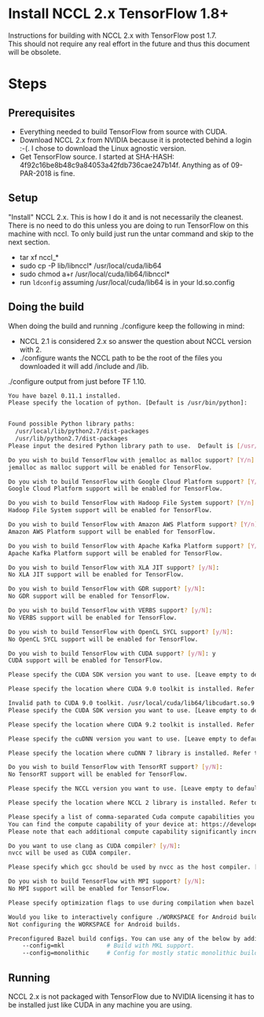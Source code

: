 # Install NCCL 2.x TensorFlow 1.8+
Instructions for building with NCCL 2.x with TensorFlow post 1.7.  
This should not require any real effort in the future and thus this document
will be obsolete.

# Steps

## Prerequisites
  * Everything needed to build TensorFlow from source with CUDA.
  * Download NCCL 2.x from NVIDIA because it is protected behind a login :-(. I
    chose to download the Linux agnostic version.
  * Get TensorFlow source.  I started at SHA-HASH:
    4f92c16be8b48c9a84053a42fdb736cae247b14f. Anything as of 09-PAR-2018 is
    fine.

## Setup

"Install" NCCL 2.x.  This is how I do it and is not necessarily the cleanest.
There is no need to do this unless you are doing to run TensorFlow on this
machine with nccl.  To only build just run the untar command and skip to the
next section.
  * tar xf nccl_*
  * sudo cp -P lib/libnccl* /usr/local/cuda/lib64
  * sudo chmod a+r /usr/local/cuda/lib64/libnccl*
  * run `ldconfig` assuming /usr/local/cuda/lib64 is in your ld.so.config

## Doing the build
When doing the build and running ./configure keep the following in mind:
   * NCCL 2.1 is considered 2.x so answer the question about NCCL version with 
     2.
   * ./configure wants the NCCL path to be the root of the files you downloaded
     it will add /include and /lib.

./configure output from just before TF 1.10.

```bash
You have bazel 0.11.1 installed.
Please specify the location of python. [Default is /usr/bin/python]: 


Found possible Python library paths:
  /usr/local/lib/python2.7/dist-packages
  /usr/lib/python2.7/dist-packages
Please input the desired Python library path to use.  Default is [/usr/local/lib/python2.7/dist-packages]

Do you wish to build TensorFlow with jemalloc as malloc support? [Y/n]: 
jemalloc as malloc support will be enabled for TensorFlow.

Do you wish to build TensorFlow with Google Cloud Platform support? [Y/n]: 
Google Cloud Platform support will be enabled for TensorFlow.

Do you wish to build TensorFlow with Hadoop File System support? [Y/n]: 
Hadoop File System support will be enabled for TensorFlow.

Do you wish to build TensorFlow with Amazon AWS Platform support? [Y/n]: 
Amazon AWS Platform support will be enabled for TensorFlow.

Do you wish to build TensorFlow with Apache Kafka Platform support? [Y/n]: 
Apache Kafka Platform support will be enabled for TensorFlow.

Do you wish to build TensorFlow with XLA JIT support? [y/N]: 
No XLA JIT support will be enabled for TensorFlow.

Do you wish to build TensorFlow with GDR support? [y/N]: 
No GDR support will be enabled for TensorFlow.

Do you wish to build TensorFlow with VERBS support? [y/N]: 
No VERBS support will be enabled for TensorFlow.

Do you wish to build TensorFlow with OpenCL SYCL support? [y/N]: 
No OpenCL SYCL support will be enabled for TensorFlow.

Do you wish to build TensorFlow with CUDA support? [y/N]: y
CUDA support will be enabled for TensorFlow.

Please specify the CUDA SDK version you want to use. [Leave empty to default to CUDA 9.0]: 

Please specify the location where CUDA 9.0 toolkit is installed. Refer to README.md for more details. [Default is /usr/local/cuda]: 

Invalid path to CUDA 9.0 toolkit. /usr/local/cuda/lib64/libcudart.so.9.0 cannot be found
Please specify the CUDA SDK version you want to use. [Leave empty to default to CUDA 9.0]: 9.2

Please specify the location where CUDA 9.2 toolkit is installed. Refer to README.md for more details. [Default is /usr/local/cuda]: 

Please specify the cuDNN version you want to use. [Leave empty to default to cuDNN 7.0]: 

Please specify the location where cuDNN 7 library is installed. Refer to README.md for more details. [Default is /usr/local/cuda]:

Do you wish to build TensorFlow with TensorRT support? [y/N]: 
No TensorRT support will be enabled for TensorFlow.

Please specify the NCCL version you want to use. [Leave empty to default to NCCL 1.3]: 2

Please specify the location where NCCL 2 library is installed. Refer to README.md for more details. [Default is /usr/local/cuda]:/home/ubuntu/nccl_2.1.15-1+cuda9.0_x86_64

Please specify a list of comma-separated Cuda compute capabilities you want to build with.
You can find the compute capability of your device at: https://developer.nvidia.com/cuda-gpus.
Please note that each additional compute capability significantly increases your build time and binary size. [Default is: 3.5,5.2]7.0

Do you want to use clang as CUDA compiler? [y/N]: 
nvcc will be used as CUDA compiler.

Please specify which gcc should be used by nvcc as the host compiler. [Default is /usr/bin/gcc]: 

Do you wish to build TensorFlow with MPI support? [y/N]: 
No MPI support will be enabled for TensorFlow.

Please specify optimization flags to use during compilation when bazel option "--config=opt" is specified [Default is -march=native]: 

Would you like to interactively configure ./WORKSPACE for Android builds? [y/N]: 
Not configuring the WORKSPACE for Android builds.

Preconfigured Bazel build configs. You can use any of the below by adding "--config=<>" to your build command. See tools/bazel.rc for more details.
	--config=mkl         	# Build with MKL support.
	--config=monolithic  	# Config for mostly static monolithic build.

```

## Running
NCCL 2.x is not packaged with TensorFlow due to NVIDIA licensing it has to be
installed just like CUDA in any machine you are using. 
  
